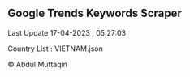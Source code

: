 

## Google Trends Keywords Scraper 
 
Last Update 17-04-2023 , 05:27:03

Country List :
VIETNAM.json



© Abdul Muttaqin 
